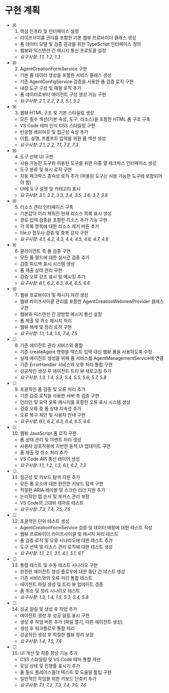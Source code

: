 # 구현 계획

- [x] 1. 핵심 인프라 및 인터페이스 설정
  - 라이프사이클 관리를 포함한 기본 웹뷰 프로바이더 클래스 생성
  - 폼 데이터 모델 및 검증 결과를 위한 TypeScript 인터페이스 정의
  - 웹뷰와 익스텐션 간 메시지 통신 프로토콜 설정
  - _요구사항: 1.1, 1.2, 1.3_

- [x] 2. AgentCreationFormService 구현
  - 기본 폼 데이터 생성을 포함한 서비스 클래스 생성
  - 기존 AgentConfigService 검증을 사용한 폼 검증 로직 구현
  - 내장 도구 구성 및 매핑 로직 추가
  - 폼 데이터로부터 에이전트 구성 생성 기능 구현
  - _요구사항: 2.1, 2.2, 2.3, 5.1, 5.2_

- [x] 3. 웹뷰 HTML 구조 및 기본 스타일링 생성
  - 모든 필수 섹션(기본 속성, 도구, 리소스)을 포함한 HTML 폼 구조 구축
  - VS Code 테마 인식 CSS 스타일링 구현
  - 반응형 레이아웃 및 접근성 속성 추가
  - 이름, 설명, 프롬프트 입력을 위한 폼 섹션 생성
  - _요구사항: 2.1, 2.2, 7.1, 7.2, 7.3_

- [x] 4. 도구 선택 UI 구현
  - 사용 가능한 도구와 허용된 도구를 위한 이중 열 체크박스 인터페이스 생성
  - 도구 분류 및 표시 로직 구현
  - 자동 체크박스 종속성 로직 추가 (허용된 도구는 사용 가능한 도구에 포함되어야 함)
  - UI에 도구 설명 및 카테고리 표시
  - _요구사항: 3.1, 3.2, 3.3, 3.4, 3.5, 3.6, 3.7, 3.8_

- [x] 5. 리소스 관리 인터페이스 구축
  - 기본값이 미리 채워진 현재 리소스 목록 표시 생성
  - 경로 입력 검증을 포함한 리소스 추가 기능 구현
  - 각 목록 항목에 대한 리소스 제거 버튼 추가
  - file:// 접두사 검증 및 중복 감지 구현
  - _요구사항: 4.1, 4.2, 4.3, 4.4, 4.5, 4.6, 4.7, 4.8_

- [x] 6. 클라이언트 측 폼 검증 구현
  - 모든 폼 필드에 대한 실시간 검증 추가
  - 검증 피드백 표시 시스템 생성
  - 폼 제출 상태 관리 구현
  - 검증 오류 강조 표시 및 메시징 추가
  - _요구사항: 6.1, 6.2, 6.3, 6.4, 6.5, 6.6_

- [x] 7. 웹뷰 프로바이더 및 메시지 처리 생성
  - 웹뷰 라이프사이클 관리를 포함한 AgentCreationWebviewProvider 클래스 구현
  - 웹뷰와 익스텐션 간 양방향 메시지 통신 설정
  - 폼 제출 및 취소 메시지 처리
  - 웹뷰 해제 및 정리 로직 구현
  - _요구사항: 1.1, 1.4, 1.5, 7.4, 7.5_

- [ ] 8. 기존 에이전트 관리 서비스와 통합
  - 기존 createAgent 명령을 텍스트 입력 대신 웹뷰 폼을 사용하도록 수정
  - 실제 에이전트 생성을 위해 폼 서비스를 AgentManagementService에 연결
  - 기존 ErrorHandler 서비스와 오류 처리 통합 구현
  - 성공적인 생성 후 에이전트 트리 뷰 새로고침 추가
  - _요구사항: 1.3, 1.4, 5.3, 5.4, 5.5, 5.6, 5.7, 5.8_

- [ ] 9. 포괄적인 폼 검증 및 오류 처리 추가
  - 기존 검증 로직을 사용한 서버 측 검증 구현
  - 인라인 및 요약 오류 메시지를 포함한 오류 표시 시스템 생성
  - 검증 오류 중 폼 상태 지속성 추가
  - 오류 복구 제안 및 사용자 안내 구현
  - _요구사항: 6.1, 6.2, 6.3, 6.4, 6.5, 6.6_

- [ ] 10. 웹뷰 JavaScript 폼 로직 구현
  - 폼 상태 관리 및 이벤트 처리 생성
  - 사용자 상호작용에 기반한 동적 UI 업데이트 구현
  - 폼 제출 및 취소 처리 추가
  - VS Code API 통신 레이어 생성
  - _요구사항: 1.1, 1.2, 1.3, 6.1, 6.2, 7.3_

- [ ] 11. 접근성 및 키보드 탐색 지원 추가
  - 모든 폼 요소에 대한 완전한 키보드 탐색 구현
  - 적절한 ARIA 레이블 및 스크린 리더 지원 추가
  - 논리적인 탭 순서 및 포커스 관리 보장
  - VS Code의 고대비 테마로 테스트
  - _요구사항: 7.3, 7.4, 7.5, 7.6_

- [ ] 12. 포괄적인 단위 테스트 생성
  - AgentCreationFormService 검증 및 데이터 매핑에 대한 테스트 작성
  - 웹뷰 프로바이더 라이프사이클 및 메시지 처리 테스트
  - 폼 검증 로직 및 오류 시나리오에 대한 테스트 추가
  - 도구 선택 및 리소스 관리 로직에 대한 테스트 생성
  - _요구사항: 1.1, 2.1, 3.1, 4.1, 5.1, 6.1_

- [ ] 13. 통합 테스트 및 수동 테스트 시나리오 구현
  - 완전한 에이전트 생성 플로우에 대한 종단 간 테스트 생성
  - 기존 서비스와의 오류 처리 통합 테스트
  - 에이전트 파일 생성 및 트리 뷰 업데이트 검증
  - 폼 취소 및 정리 시나리오 테스트
  - _요구사항: 1.3, 1.4, 1.5, 5.3, 5.4, 5.8_

- [ ] 14. 성공 알림 및 생성 후 작업 추가
  - 에이전트 생성 후 성공 알림 표시 구현
  - 생성 후 작업 버튼 추가 (파일 열기, 다른 에이전트 생성)
  - 생성 후 워크플로우 통합 처리
  - 성공적인 생성 후 적절한 웹뷰 정리 보장
  - _요구사항: 1.4, 7.5, 7.6_

- [ ] 15. UI 개선 및 최종 향상 기능 추가
  - CSS 스타일링 및 VS Code 테마 통합 개선
  - 로딩 상태 및 진행률 표시기 추가
  - 폼 필드 플레이스홀더 텍스트 및 도움말 툴팁 구현
  - 일반적인 작업을 위한 키보드 단축키 추가
  - _요구사항: 7.1, 7.2, 7.3, 7.4, 7.5, 7.6_